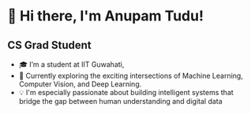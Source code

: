 # 👋 Hi there, I'm Anupam Tudu!

## CS Grad Student
- 🎓 I’m a student at IIT Guwahati, 
- 👀 Currently exploring the exciting intersections of Machine Learning, Computer Vision, and Deep Learning.
- 💡 I'm especially passionate about building intelligent systems that bridge the gap between human understanding and digital data
